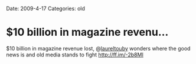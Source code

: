 Date: 2009-4-17
Categories: old

# $10 billion in magazine revenu...

$10 billion in magazine revenue lost, @<a href="http://twitter.com/laureltouby">laureltouby</a> wonders where the good news is and old media stands to fight <a href="http://ff.im/-2b8MI" rel="nofollow">http://ff.im/-2b8MI</a>
